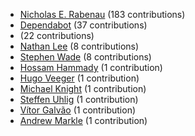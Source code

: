 * [Nicholas E. Rabenau](https://github.com/nerab) (183 contributions)
* [Dependabot](https://github.com/dependabot-bot) (37 contributions)
* [](https://github.com/apps/dependabot) (22 contributions)
* [Nathan Lee](https://github.com/X0nic) (8 contributions)
* [Stephen Wade](https://github.com/stephenwade) (8 contributions)
* [Hossam Hammady](https://github.com/hammady) (1 contribution)
* [Hugo Veeger](https://github.com/dkhgh) (1 contribution)
* [Michael Knight](https://github.com/miknight) (1 contribution)
* [Steffen Uhlig](https://github.com/suhlig) (1 contribution)
* [Vítor Galvão](https://github.com/vitorgalvao) (1 contribution)
* [Andrew Markle](https://github.com/andrewmarkle) (1 contribution)